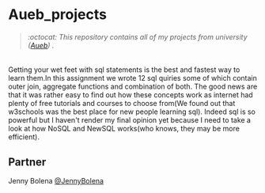# Aueb_projects
> ###### :octocat: This repository contains all of my projects from university ([Aueb](https://www.aueb.gr/)) .

Getting your wet feet with sql statements is the best and fastest way to learn them.In this assignment we wrote 12 sql quiries some of which contain outer join, aggregate functions and combination of both. The good news are that it was rather easy to find out how these concepts work as internet had plenty of free tutorials and courses to choose from(We found out that w3schools was the best place for new people learning sql).
Indeed sql is so powerful but I haven't render my final opinion yet because I need to take a look at how NoSQL and NewSQL works(who knows, they may be more efficient).


## Partner
Jenny Bolena [@JennyBolena](https://github.com/jennybolena)
